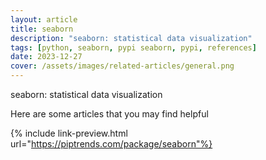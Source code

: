 ```yaml
---
layout: article
title: seaborn
description: "seaborn: statistical data visualization"
tags: [python, seaborn, pypi seaborn, pypi, references]
date: 2023-12-27
cover: /assets/images/related-articles/general.png
---
```


seaborn: statistical data visualization

Here are some articles that you may find helpful

{% include link-preview.html url="https://piptrends.com/package/seaborn"%}